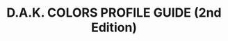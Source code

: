 ---
layout: product
title: "D.A.K. COLORS PROFILE GUIDE (2nd Edition) "
price: "TBA" 
desc: "Knjiga"
img_path: "/assets/img/AK271.webp"
brand: "AK"
available: false
special_offer: false
new: false
soon: false
cat: "090000"
subcat: "090200"
subsubcat: "090202"
sifra: "AK271"
popular: false
spec: false
---